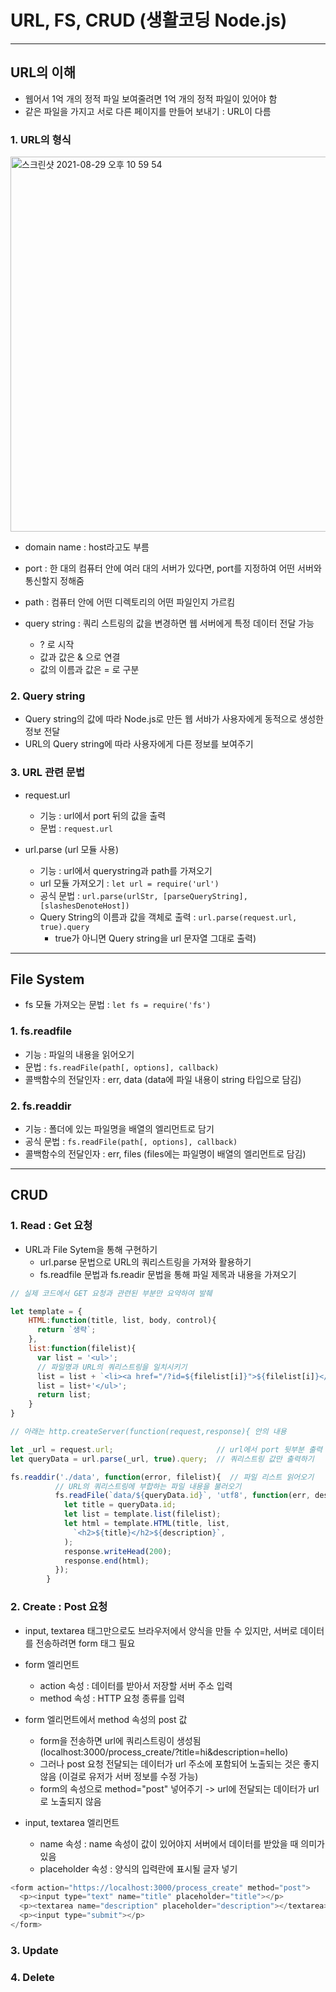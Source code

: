 # URL, FS, CRUD (생활코딩 Node.js)

***

## URL의 이해
- 웹어서 1억 개의 정적 파일 보여줄려면 1억 개의 정적 파일이 있어야 함
- 같은 파일을 가지고 서로 다른 페이지를 만들어 보내기 : URL이 다름

### 1. URL의 형식

<img width="600" alt="스크린샷 2021-08-29 오후 10 59 54" src="https://user-images.githubusercontent.com/80403988/131253144-a4b0b794-8b63-4cec-a290-d281346bbeab.png">

- domain name : host라고도 부름

- port : 한 대의 컴퓨터 안에 여러 대의 서버가 있다면, port를 지정하여 어떤 서버와 통신할지 정해줌

- path : 컴퓨터 안에 어떤 디렉토리의 어떤 파일인지 가르킴

- query string : 쿼리 스트링의 값을 변경하면 웹 서버에게 특정 데이터 전달 가능
  - ? 로 시작
  - 값과 값은 & 으로 연결
  - 값의 이름과 값은 = 로 구분

### 2. Query string
- Query string의 값에 따라 Node.js로 만든 웹 서바가 사용자에게 동적으로 생성한 정보 전달
- URL의 Query string에 따라 사용자에게 다른 정보를 보여주기

### 3. URL 관련 문법
- request.url
  - 기능 : url에서 port 뒤의 값을 출력
  - 문법 : ```request.url```

- url.parse (url 모듈 사용)
  - 기능 : url에서 querystring과 path를 가져오기
  - url 모듈 가져오기 : ```let url = require('url')```
  - 공식 문법 : ```url.parse(urlStr, [parseQueryString], [slashesDenoteHost])```
  - Query String의 이름과 값을 객체로 출력 : ```url.parse(request.url, true).query```
    - true가 아니면 Query string을 url 문자열 그대로 출력)

***

## File System
- fs 모듈 가져오는 문법 : ```let fs = require('fs')```

### 1. fs.readfile
- 기능 : 파일의 내용을 읽어오기
- 문법 : ```fs.readFile(path[, options], callback)```
- 콜백함수의 전달인자 : err, data (data에 파일 내용이 string 타입으로 담김)

### 2. fs.readdir
- 기능 : 폴더에 있는 파일명을 배열의 엘리먼트로 담기
- 공식 문법 : ```fs.readFile(path[, options], callback)```
- 콜백함수의 전달인자 : err, files (files에는 파일명이 배열의 엘리먼트로 담김)

***

## CRUD

### 1. Read : Get 요청

- URL과 File Sytem을 통해 구현하기
  - url.parse 문법으로 URL의 쿼리스트링을 가져와 활용하기
  - fs.readfile 문법과 fs.readir 문법을 통해 파일 제목과 내용을 가져오기

```js
// 실제 코드에서 GET 요청과 관련된 부분만 요약하여 발췌

let template = {
    HTML:function(title, list, body, control){
      return `생략`;
    },
    list:function(filelist){
      var list = '<ul>';
      // 파일명과 URL의 쿼리스트링을 일치시키기
      list = list + `<li><a href="/?id=${filelist[i]}">${filelist[i]}</a></li>`; 
      list = list+'</ul>';
      return list;
    }
}

// 아래는 http.createServer(function(request,response){ 안의 내용

let _url = request.url;                       // url에서 port 뒷부분 출력
let queryData = url.parse(_url, true).query;  // 쿼리스트링 값만 출력하기

fs.readdir('./data', function(error, filelist){  // 파일 리스트 읽어오기
          // URL의 쿼리스트링에 부합하는 파일 내용을 불러오기
          fs.readFile(`data/${queryData.id}`, 'utf8', function(err, description){
            let title = queryData.id;
            let list = template.list(filelist);
            let html = template.HTML(title, list,
              `<h2>${title}</h2>${description}`,
            );
            response.writeHead(200);
            response.end(html);
          });
        }
```

### 2. Create : Post 요청
- input, textarea 태그만으로도 브라우저에서 양식을 만들 수 있지만, 서버로 데이터를 전송하려면 form 태그 필요

- form 엘리먼트
  - action 속성 : 데이터를 받아서 저장할 서버 주소 입력
  - method 속성 : HTTP 요청 종류를 입력

- form 엘리먼트에서 method 속성의 post 값
  - form을 전송하면 url에 쿼리스트링이 생성됨 (localhost:3000/process_create/?title=hi&description=hello)
  - 그러나 post 요청 전달되는 데이터가 url 주소에 포함되어 노출되는 것은 좋지 않음 (이걸로 유저가 서버 정보를 수정 가능)
  - form의 속성으로 method="post" 넣어주기 -> url에 전달되는 데이터가 url로 노출되지 않음

- input, textarea 엘리먼트
  - name 속성 : name 속성이 값이 있어야지 서버에서 데이터를 받았을 때 의미가 있음
  - placeholder 속성 : 양식의 입력란에 표시될 글자 넣기

```js
<form action="https://localhost:3000/process_create" method="post">
  <p><input type="text" name="title" placeholder="title"></p>
  <p><textarea name="description" placeholder="description"></textarea></p>
  <p><input type="submit"></p>
</form>
```

### 3. Update

### 4. Delete

